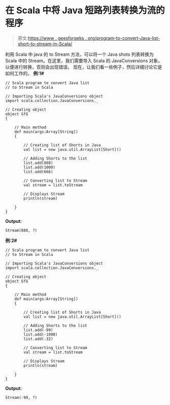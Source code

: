 # 在 Scala 中将 Java 短路列表转换为流的程序

> 原文:[https://www . geesforgeks . org/program-to-convert-Java-list-short-to-stream-in-Scala/](https://www.geeksforgeeks.org/program-to-convert-java-list-of-shorts-to-stream-in-scala/)

利用 Scala 中 java 的 to Stream 方法，可以将一个 Java shots 列表转换为 Scala 中的 Stream。在这里，我们需要导入 Scala 的 JavaConversions 对象，以便进行转换，否则会出现错误。
现在，让我们看一些例子，然后详细讨论它是如何工作的。
**例:1#**

```
// Scala program to convert Java list 
// to Stream in Scala

// Importing Scala's JavaConversions object
import scala.collection.JavaConversions._

// Creating object
object GfG
{ 

    // Main method
    def main(args:Array[String])
    {

        // Creating list of Shorts in Java
        val list = new java.util.ArrayList[Short]()

        // Adding Shorts to the list
        list.add(888)
        list.add(1000)
        list.add(666)

        // Converting list to Stream 
        val stream = list.toStream

        // Displays Stream
        println(stream)

    }
}
```

**Output:**

```
Stream(888, ?)

```

**例:2#**

```
// Scala program to convert Java list 
// to Stream in Scala

// Importing Scala's JavaConversions object
import scala.collection.JavaConversions._

// Creating object
object GfG
{ 

    // Main method
    def main(args:Array[String])
    {

        // Creating list of Shorts in Java
        val list = new java.util.ArrayList[Short]()

        // Adding Shorts to the list
        list.add(-99)
        list.add(-1000)
        list.add(-32)

        // Converting list to Stream 
        val stream = list.toStream

        // Displays Stream
        println(stream)

    }
}
```

**Output:**

```
Stream(-99, ?)

```